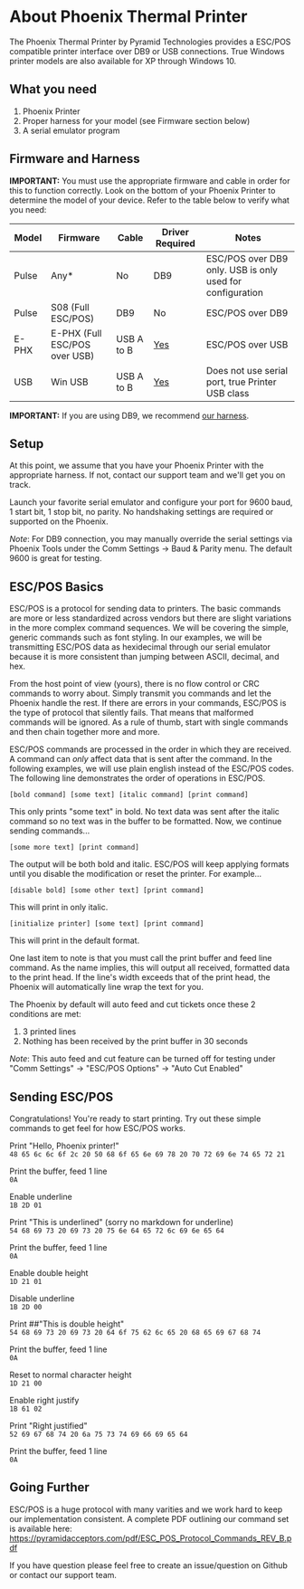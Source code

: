 # About Phoenix Thermal Printer
The Phoenix Thermal Printer by Pyramid Technologies provides a ESC/POS compatible printer interface over DB9 or USB connections. True Windows printer models are also available for XP through Windows 10.

## What you need
1. Phoenix Printer
2. Proper harness for your model (see Firmware section below)
3. A serial emulator program

## Firmware and Harness
**IMPORTANT:** You must use the appropriate firmware and cable in order for this to function correctly. Look on the bottom of your Phoenix Printer to determine the model of your device. Refer to the table below to verify what you need:

| Model | Firmware | Cable | Driver Required | Notes | 
|-------|----------|-------|-----------------|-------|
| Pulse | Any* | No | DB9 | ESC/POS over DB9 only. USB is only used for configuration |
| Pulse | S08 (Full ESC/POS) | DB9 | No | ESC/POS over DB9 |
| E-PHX | E-PHX (Full ESC/POS over USB) | USB A to B | [Yes](https://pyramidacceptors.com/apps/PTI_Unified_Serial_Driver_Installer.zip) | ESC/POS over USB|
| USB | Win USB | USB A to B | [Yes](https://pyramidacceptors.com/apps/PTI_Phoenix_Windows_Driver_109.zip) | Does not use serial port, true Printer USB class

**IMPORTANT:** If you are using DB9, we recommend [our harness](http://shop.pyramidacceptors.com/phoenix-rj-45-to-db-9-harness-phx-5p002/).

## Setup
At this point, we assume that you have your Phoenix Printer with the appropriate harness. If not, contact our support team and we'll get you on track.

Launch your favorite serial emulator and configure your port for 9600 baud, 1 start bit, 1 stop bit, no parity. No handshaking settings are required or supported on the Phoenix.  

_Note_: For DB9 connection, you may manually override the serial settings via Phoenix Tools under the Comm Settings -> Baud & Parity menu. The default 9600 is great for testing.  


## ESC/POS Basics
ESC/POS is a protocol for sending data to printers. The basic commands are more or less standardized across vendors but there are slight variations in the more complex command sequences. We will be covering the simple, generic commands such as font styling. In our examples, we will be transmitting ESC/POS data as hexidecimal through our serial emulator because it is more consistent than jumping between ASCII, decimal, and hex.

From the host point of view (yours), there is no flow control or CRC commands to worry about. Simply transmit you commands and let the Phoenix handle the rest. If there are errors in your commands, ESC/POS is the type of protocol that silently fails. That means that malformed commands will be ignored. As a rule of thumb, start with single commands and then chain together more and more.

ESC/POS commands are processed in the order in which they are received. A command can _only_ affect data that is sent after the command. In the following examples, we will use plain english instead of the ESC/POS codes. The following line demonstrates the order of operations in ESC/POS.  

`[bold command] [some text] [italic command] [print command]`

This only prints "some text" in bold. No text data was sent after the italic command so no text was in the buffer to be formatted.  Now, we continue sending commands... 

`[some more text] [print command]`  

The output will be both bold and italic. ESC/POS will keep applying formats until you disable the modification or reset the printer. For example...

`[disable bold] [some other text] [print command]`  

This will print in only italic.

`[initialize printer] [some text] [print command]`  

This will print in the default format.

One last item to note is that you must call the print buffer and feed line command. As the name implies, this will output all received, formatted data to the print head. If the line's width exceeds that of the print head, the Phoenix will automatically line wrap the text for you.

The Phoenix by default will auto feed and cut tickets once these 2 conditions are met:  
1. 3 printed lines  
2. Nothing has been received by the print buffer in 30 seconds  

_Note_: This auto feed and cut feature can be turned off for testing under "Comm Settings" -> "ESC/POS Options"  -> "Auto Cut Enabled" 

## Sending ESC/POS
Congratulations! You're ready to start printing. Try out these simple commands to get feel for how ESC/POS works.

Print "Hello, Phoenix printer!"  
`48 65 6c 6c 6f 2c 20 50 68 6f 65 6e 69 78 20 70 72 69 6e 74 65 72 21`

Print the buffer, feed 1 line  
`0A`

Enable underline  
`1B 2D 01`

Print "This is underlined" (sorry no markdown for underline)  
`54 68 69 73 20 69 73 20 75 6e 64 65 72 6c 69 6e 65 64`

Print the buffer, feed 1 line  
`0A`

Enable double height  
`1D 21 01`

Disable underline  
`1B 2D 00` 

Print ##"This is double height"  
`54 68 69 73 20 69 73 20 64 6f 75 62 6c 65 20 68 65 69 67 68 74`

Print the buffer, feed 1 line  
`0A`

Reset to normal character height  
`1D 21 00` 

Enable right justify  
`1B 61 02`

Print "Right justified"  
`52 69 67 68 74 20 6a 75 73 74 69 66 69 65 64`

Print the buffer, feed 1 line  
`0A`

## Going Further
ESC/POS is a huge protocol with many varities and we work hard to keep our implementation consistent. A complete PDF outlining our command set is available here: https://pyramidacceptors.com/pdf/ESC_POS_Protocol_Commands_REV_B.pdf

If you have question please feel free to create an issue/question on Github or contact our support team.
